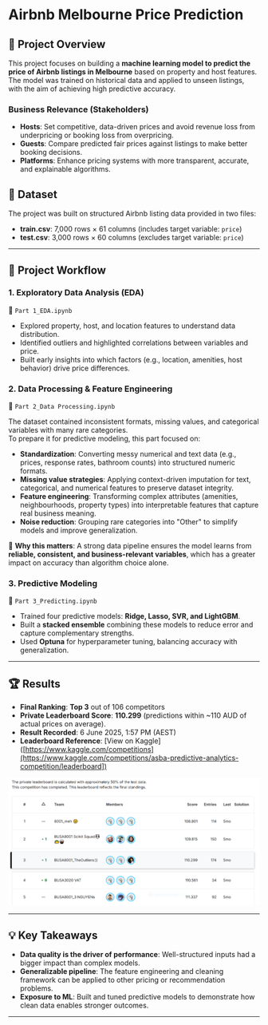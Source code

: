 # Airbnb Melbourne Price Prediction

## 📌 Project Overview
This project focuses on building a **machine learning model to predict the price of Airbnb listings in Melbourne** based on property and host features.  
The model was trained on historical data and applied to unseen listings, with the aim of achieving high predictive accuracy.

### Business Relevance (Stakeholders)
- **Hosts**: Set competitive, data-driven prices and avoid revenue loss from underpricing or booking loss from overpricing.  
- **Guests**: Compare predicted fair prices against listings to make better booking decisions.  
- **Platforms**: Enhance pricing systems with more transparent, accurate, and explainable algorithms.

## 📂 Dataset
The project was built on structured Airbnb listing data provided in two files:
- **train.csv**: 7,000 rows × 61 columns (includes target variable: `price`)  
- **test.csv**: 3,000 rows × 60 columns (excludes target variable: `price`)

---

## 🔎 Project Workflow

### 1. Exploratory Data Analysis (EDA) 
📂 `Part 1_EDA.ipynb`

- Explored property, host, and location features to understand data distribution.  
- Identified outliers and highlighted correlations between variables and price.  
- Built early insights into which factors (e.g., location, amenities, host behavior) drive price differences.  

  
### 2. Data Processing & Feature Engineering 
📂 `Part 2_Data Processing.ipynb`

The dataset contained inconsistent formats, missing values, and categorical variables with many rare categories.  
To prepare it for predictive modeling, this part focused on:  
- **Standardization**: Converting messy numerical and text data (e.g., prices, response rates, bathroom counts) into structured numeric formats.  
- **Missing value strategies**: Applying context-driven imputation for text, categorical, and numerical features to preserve dataset integrity.  
- **Feature engineering**: Transforming complex attributes (amenities, neighbourhoods, property types) into interpretable features that capture real business meaning.  
- **Noise reduction**: Grouping rare categories into "Other" to simplify models and improve generalization.  

🔑 **Why this matters**: A strong data pipeline ensures the model learns from **reliable, consistent, and business-relevant variables**, which has a greater impact on accuracy than algorithm choice alone.


### 3. Predictive Modeling 
📂 `Part 3_Predicting.ipynb`  
- Trained four predictive models: **Ridge, Lasso, SVR, and LightGBM**.  
- Built a **stacked ensemble** combining these models to reduce error and capture complementary strengths.  
- Used **Optuna** for hyperparameter tuning, balancing accuracy with generalization.  

---

## 🏆 Results

- **Final Ranking**: **Top 3** out of 106 competitors
- **Private Leaderboard Score**: **110.299** (predictions within ~110 AUD of actual prices on average).  
- **Result Recorded**: 6 June 2025, 1:57 PM (AEST)  
- **Leaderboard Reference**: [View on Kaggle]([https://www.kaggle.com/competitions](https://www.kaggle.com/competitions/asba-predictive-analytics-competition/leaderboard])  

![](Final_Results.PNG)

---

## 💡 Key Takeaways

- **Data quality is the driver of performance**: Well-structured inputs had a bigger impact than complex models.  
- **Generalizable pipeline**: The feature engineering and cleaning framework can be applied to other pricing or recommendation problems.  
- **Exposure to ML**: Built and tuned predictive models to demonstrate how clean data enables stronger outcomes.  

---
